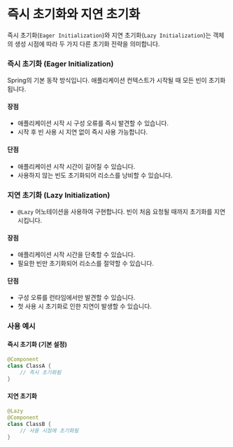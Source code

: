 # 즉시 초기화와 지연 초기화

즉시 초기화(`Eager Initialization`)와 지연 초기화(`Lazy Initialization`)는 객체의 생성 시점에 따라 두 가지 다른 초기화 전략을 의미합니다.

### 즉시 초기화 (Eager Initialization)

Spring의 기본 동작 방식입니다. 애플리케이션 컨텍스트가 시작될 때 모든 빈이 초기화됩니다.

#### 장점

- 애플리케이션 시작 시 구성 오류를 즉시 발견할 수 있습니다.
- 시작 후 빈 사용 시 지연 없이 즉시 사용 가능합니다.

#### 단점

- 애플리케이션 시작 시간이 길어질 수 있습니다.
- 사용하지 않는 빈도 초기화되어 리소스를 낭비할 수 있습니다.

### 지연 초기화 (Lazy Initialization)

- `@Lazy` 어노테이션을 사용하여 구현합니다. 빈이 처음 요청될 때까지 초기화를 지연시킵니다.

#### 장점

- 애플리케이션 시작 시간을 단축할 수 있습니다.
- 필요한 빈만 초기화되어 리소스를 절약할 수 있습니다.

#### 단점

- 구성 오류를 런타임에서만 발견할 수 있습니다.
- 첫 사용 시 초기화로 인한 지연이 발생할 수 있습니다.

### 사용 예시

#### 즉시 초기화 (기본 설정)

```java
@Component
class ClassA {
    // 즉시 초기화됨
}
```

#### 지연 초기화

```java
@Lazy
@Component
class ClassB {
    // 사용 시점에 초기화됨
}
```
